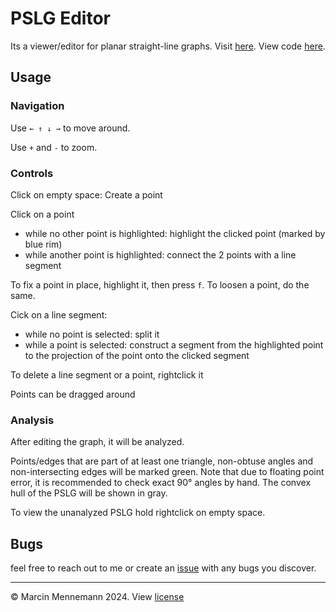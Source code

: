 # PSLG Editor
Its a viewer/editor for planar straight-line graphs.
Visit [here](https://mennemann.github.io/PSLGEditor/).
View code [here](https://github.com/mennemann/PSLGEditor/).

## Usage
### Navigation
Use `← ↑ ↓ →` to move around.

Use `+` and `-` to zoom.


### Controls
Click on empty space: Create a point

Click on a point
+ while no other point is highlighted: highlight the clicked point (marked by blue rim)
+ while another point is highlighted: connect the 2 points with a line segment


To fix a point in place, highlight it, then press `f`. To loosen a point, do the same.

Cick on a line segment:
+ while no point is selected: split it
+ while a point is selected: construct a segment from the highlighted point to the projection of the point onto the clicked segment

To delete a line segment or a point, rightclick it

Points can be dragged around


### Analysis
After editing the graph, it will be analyzed.

Points/edges that are part of at least one triangle, non-obtuse angles and non-intersecting edges will be marked green.
Note that due to floating point error, it is recommended to check exact 90° angles by hand.
The convex hull of the PSLG will be shown in gray.

To view the unanalyzed PSLG hold rightclick on empty space.


## Bugs
feel free to reach out to me or create an [issue](https://github.com/mennemann/PSLGEditor/issues) with any bugs you discover.

---
&copy; Marcin Mennemann 2024. View [license](https://raw.githubusercontent.com/mennemann/PSLGEditor/main/LICENSE)
